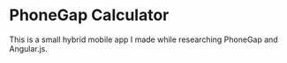 PhoneGap Calculator
===================

This is a small hybrid mobile app I made while researching PhoneGap and Angular.js.